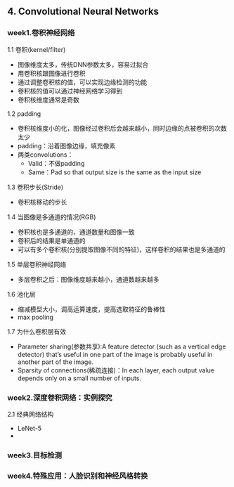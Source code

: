 ## 4. Convolutional Neural Networks

### week1.卷积神经网络
1.1 卷积(kernel/filter)
- 图像维度太多，传统DNN参数太多，容易过拟合
- 用卷积核跟图像进行卷积
- 通过调整卷积核的值，可以实现边缘检测的功能
- 卷积核的值可以通过神经网络学习得到
- 卷积核维度通常是奇数

1.2 padding
- 卷积核维度小的化，图像经过卷积后会越来越小，同时边缘的点被卷积的次数太少
- padding：沿着图像边缘，填充像素
- 两类convolutions：
    - Valid：不做padding
    - Same：Pad so that output size is the same as the input size

1.3 卷积步长(Stride)
- 卷积核移动的步长

1.4 当图像是多通道的情况(RGB)
- 卷积核也是多通道的，通道数量和图像一致
- 卷积后的结果是单通道的
- 可以有多个卷积核(分别提取图像不同的特征)，这样卷积的结果也是多通道的

1.5 单层卷积神经网络
- 多层卷积之后：图像维度越来越小，通道数越来越多 

1.6 池化层
- 缩减模型大小，调高运算速度，提高选取特征的鲁棒性
- max pooling

1.7 为什么卷积层有效
- Parameter sharing(参数共享):A feature detector (such as a vertical edge detector) that’s useful in    one part of the image is probably useful in another part of the image.
- Sparsity of connections(稀疏连接)：In each layer, each output value depends only on a small number    of inputs.

### week2.深度卷积网络：实例探究
2.1 经典网络结构
- LeNet-5
- 

### week3.目标检测




### week4.特殊应用：人脸识别和神经风格转换